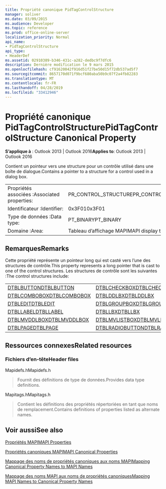 ```yaml
---
title: Propriété canonique PidTagControlStructure
manager: soliver
ms.date: 03/09/2015
ms.audience: Developer
ms.topic: reference
ms.prod: office-online-server
localization_priority: Normal
api_name:
- PidTagControlStructure
api_type:
- HeaderDef
ms.assetid: 02910389-b346-431c-a282-dedbc9f7dfc6
description: Dernière modification le 9 mars 2015
ms.openlocfilehash: cf91620042f916d51f27be50d15f72db537ad5f7
ms.sourcegitcommit: 8657170d071f9bcf680aba50b9c07f2a4fb82283
ms.translationtype: MT
ms.contentlocale: fr-FR
ms.lasthandoff: 04/28/2019
ms.locfileid: "33412946"
---
```

# <a name="pidtagcontrolstructure-canonical-property"></a><span data-ttu-id="6dd56-103">Propriété canonique PidTagControlStructure</span><span class="sxs-lookup"><span data-stu-id="6dd56-103">PidTagControlStructure Canonical Property</span></span>

  
  
<span data-ttu-id="6dd56-104">**S’applique à** : Outlook 2013 | Outlook 2016</span><span class="sxs-lookup"><span data-stu-id="6dd56-104">**Applies to**: Outlook 2013 | Outlook 2016</span></span> 
  
<span data-ttu-id="6dd56-105">Contient un pointeur vers une structure pour un contrôle utilisé dans une boîte de dialogue.</span><span class="sxs-lookup"><span data-stu-id="6dd56-105">Contains a pointer to a structure for a control used in a dialog box.</span></span> 
  
|||
|:-----|:-----|
|<span data-ttu-id="6dd56-106">Propriétés associées :</span><span class="sxs-lookup"><span data-stu-id="6dd56-106">Associated properties:</span></span>  <br/> |<span data-ttu-id="6dd56-107">PR_CONTROL_STRUCTURE</span><span class="sxs-lookup"><span data-stu-id="6dd56-107">PR_CONTROL_STRUCTURE</span></span>  <br/> |
|<span data-ttu-id="6dd56-108">Identificateur :</span><span class="sxs-lookup"><span data-stu-id="6dd56-108">Identifier:</span></span>  <br/> |<span data-ttu-id="6dd56-109">0x3F01</span><span class="sxs-lookup"><span data-stu-id="6dd56-109">0x3F01</span></span>  <br/> |
|<span data-ttu-id="6dd56-110">Type de données :</span><span class="sxs-lookup"><span data-stu-id="6dd56-110">Data type:</span></span>  <br/> |<span data-ttu-id="6dd56-111">PT_BINARY</span><span class="sxs-lookup"><span data-stu-id="6dd56-111">PT_BINARY</span></span>  <br/> |
|<span data-ttu-id="6dd56-112">Domaine :</span><span class="sxs-lookup"><span data-stu-id="6dd56-112">Area:</span></span>  <br/> |<span data-ttu-id="6dd56-113">Tableau d’affichage MAPI</span><span class="sxs-lookup"><span data-stu-id="6dd56-113">MAPI display table</span></span>  <br/> |
   
## <a name="remarks"></a><span data-ttu-id="6dd56-114">Remarques</span><span class="sxs-lookup"><span data-stu-id="6dd56-114">Remarks</span></span>

<span data-ttu-id="6dd56-115">Cette propriété représente un pointeur long qui est casté vers l’une des structures de contrôle.</span><span class="sxs-lookup"><span data-stu-id="6dd56-115">This property represents a long pointer that is cast to one of the control structures.</span></span> <span data-ttu-id="6dd56-116">Les structures de contrôle sont les suivantes :</span><span class="sxs-lookup"><span data-stu-id="6dd56-116">The control structures include:</span></span>
  
|||
|:-----|:-----|
|[<span data-ttu-id="6dd56-117">DTBLBUTTON</span><span class="sxs-lookup"><span data-stu-id="6dd56-117">DTBLBUTTON</span></span>](dtblbutton.md) <br/> |[<span data-ttu-id="6dd56-118">DTBLCHECKBOX</span><span class="sxs-lookup"><span data-stu-id="6dd56-118">DTBLCHECKBOX</span></span>](dtblcheckbox.md) <br/> |
|[<span data-ttu-id="6dd56-119">DTBLCOMBOBOX</span><span class="sxs-lookup"><span data-stu-id="6dd56-119">DTBLCOMBOBOX</span></span>](dtblcombobox.md) <br/> |[<span data-ttu-id="6dd56-120">DTBLDDLBX</span><span class="sxs-lookup"><span data-stu-id="6dd56-120">DTBLDDLBX</span></span>](dtblddlbx.md) <br/> |
|[<span data-ttu-id="6dd56-121">DTBLEDIT</span><span class="sxs-lookup"><span data-stu-id="6dd56-121">DTBLEDIT</span></span>](dtbledit.md) <br/> |[<span data-ttu-id="6dd56-122">DTBLGROUPBOX</span><span class="sxs-lookup"><span data-stu-id="6dd56-122">DTBLGROUPBOX</span></span>](dtblgroupbox.md) <br/> |
|[<span data-ttu-id="6dd56-123">DTBLLABEL</span><span class="sxs-lookup"><span data-stu-id="6dd56-123">DTBLLABEL</span></span>](dtbllabel.md) <br/> |[<span data-ttu-id="6dd56-124">DTBLLBX</span><span class="sxs-lookup"><span data-stu-id="6dd56-124">DTBLLBX</span></span>](dtbllbx.md) <br/> |
|[<span data-ttu-id="6dd56-125">DTBLMVDDLBOX</span><span class="sxs-lookup"><span data-stu-id="6dd56-125">DTBLMVDDLBOX</span></span>](dtblmvddlbox.md) <br/> |[<span data-ttu-id="6dd56-126">DTBLMVLISTBOX</span><span class="sxs-lookup"><span data-stu-id="6dd56-126">DTBLMVLISTBOX</span></span>](dtblmvlistbox.md) <br/> |
|[<span data-ttu-id="6dd56-127">DTBLPAGE</span><span class="sxs-lookup"><span data-stu-id="6dd56-127">DTBLPAGE</span></span>](dtblpage.md) <br/> |[<span data-ttu-id="6dd56-128">DTBLRADIOBUTTON</span><span class="sxs-lookup"><span data-stu-id="6dd56-128">DTBLRADIOBUTTON</span></span>](dtblradiobutton.md) <br/> |
   
## <a name="related-resources"></a><span data-ttu-id="6dd56-129">Ressources connexes</span><span class="sxs-lookup"><span data-stu-id="6dd56-129">Related resources</span></span>

### <a name="header-files"></a><span data-ttu-id="6dd56-130">Fichiers d’en-tête</span><span class="sxs-lookup"><span data-stu-id="6dd56-130">Header files</span></span>

<span data-ttu-id="6dd56-131">Mapidefs.h</span><span class="sxs-lookup"><span data-stu-id="6dd56-131">Mapidefs.h</span></span>
  
> <span data-ttu-id="6dd56-132">Fournit des définitions de type de données.</span><span class="sxs-lookup"><span data-stu-id="6dd56-132">Provides data type definitions.</span></span>
    
<span data-ttu-id="6dd56-133">Mapitags.h</span><span class="sxs-lookup"><span data-stu-id="6dd56-133">Mapitags.h</span></span>
  
> <span data-ttu-id="6dd56-134">Contient les définitions des propriétés répertoriées en tant que noms de remplacement.</span><span class="sxs-lookup"><span data-stu-id="6dd56-134">Contains definitions of properties listed as alternate names.</span></span>
    
## <a name="see-also"></a><span data-ttu-id="6dd56-135">Voir aussi</span><span class="sxs-lookup"><span data-stu-id="6dd56-135">See also</span></span>



[<span data-ttu-id="6dd56-136">Propriétés MAPI</span><span class="sxs-lookup"><span data-stu-id="6dd56-136">MAPI Properties</span></span>](mapi-properties.md)
  
[<span data-ttu-id="6dd56-137">Propriétés canoniques MAPI</span><span class="sxs-lookup"><span data-stu-id="6dd56-137">MAPI Canonical Properties</span></span>](mapi-canonical-properties.md)
  
[<span data-ttu-id="6dd56-138">Mappage des noms de propriétés canoniques aux noms MAPI</span><span class="sxs-lookup"><span data-stu-id="6dd56-138">Mapping Canonical Property Names to MAPI Names</span></span>](mapping-canonical-property-names-to-mapi-names.md)
  
[<span data-ttu-id="6dd56-139">Mappage des noms MAPI aux noms de propriétés canoniques</span><span class="sxs-lookup"><span data-stu-id="6dd56-139">Mapping MAPI Names to Canonical Property Names</span></span>](mapping-mapi-names-to-canonical-property-names.md)

